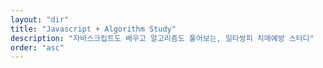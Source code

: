```yaml
---
layout: "dir"
title: "Javascript + Algorithm Study"
description: "자바스크립트도 배우고 알고리즘도 풀어보는, 일타쌍피 치매예방 스터디"
order: "asc"
---
```

